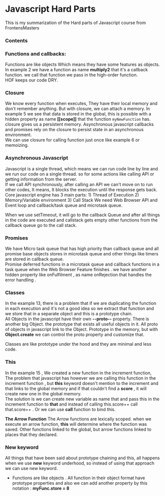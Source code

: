 # Javascript Hard Parts
This is my summarization of the Hard parts of Javascript course from FrontensMasters

### Contents

### Functions and callbacks:

Functions are like objects Which means they have some features as objects.
In example 2 we have a function as name **multiply2** that it's a callback function. we call that function we pass in the high-order function. <br />
HOF keeps our code DRY.

### Closure
We know every function when executes, They have their local memory and don't remember anything. But with closure, we can attach a memory.
In example 5 we see that data is stored in the global, this is possible with a hidden property as name **[[scope]]** that the function `myNewFunction` has. closure gives us a persistent memory. Asynchronous javascript callbacks and promises rely on the closure to persist state in an asynchronous environment. <br />
We can use closure for calling function just once like example 6 or memoizing.

### Asynchronous Javascript
Javascript is a single thread, which means we can run code line by line and we run our code on a single thread.
so for some actions like calling API or getting information from the server. <br />
If we call API synchronously, after calling an API we can't move on to run other codes, It means, It blocks the execution until the response gets back. <br />
Core javascript engine has 3 main parts: 1) Thread of Execution 2) Memory/Variable environment 3) Call Stack
We need Web Browser API and Event loop and callback/task queue and microtask queue. <br />

When we use setTimeout, it will go to the callback Queue and after all things in the code are executed and callstack gets empty other functions from the callback queue go to the call stack.

### Promises
We have Micro task queue that has high priority than callback queue and all promise base objects stores in microtask queue
and other things like timers are stored in callback queue. <br />
Promise deferred functions in a microtask queue and callback functions in a task queue when the Web Browser Feature finishes .
we have another hidden property like onFulfilment , as name onRejection that handles the error handling .
 
### Classes 

In the example 13, there is a problem that if we are duplicating the function in each execution and it's not a good idea so we extract that function and we store that in a separate object and this is a prototype chain. <br />
All Objects in the javascript have their own **--proto--** property. There is another big Object. the prototype that exists all useful objects in it. 
All proto of objects in javascript link to the Object. Prototype in the memory, but with **Object.create** we can control the proto property and customize that. <br />

Classes are like prototype under the hood and they are minimal and less code.
### This 
In the example 15 , We created a new function in the increment function, The problem that javascript has however we are calling this function in the increment function , but **this** keyword doesn't mention to the increment and that links to the global memory and if that couldn't find a **score** , it will create new one in the global memory. <br />
The solution is we can create new variable as name that and pass this in the increment function to **that** and instead of calling this.score++ call that.score++ . Or we can use **call** function to bind this. <br />

**The Arrow Function**
The Arrow functions are lexically scoped. when we execute an arrow function, **this** will determine where the function was saved. Other functions linked to the global, but arrow functions linked to places that they declared. <br />

### New keyword
All things that have been said about prototype chaining and this, all happens when we use **new** keyword underhood, so instead of using that approach we can use new keyword.

* Functions are like objects . All function in their object format have prototype properties and also we can add another property by this notation : **myFunc.store = 8**